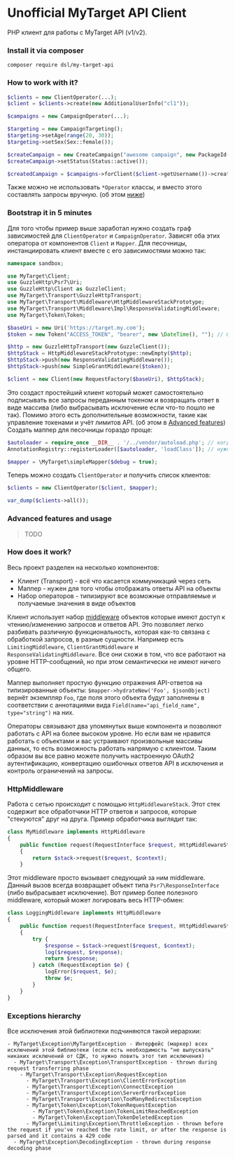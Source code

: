 
Unofficial MyTarget API Client
==============================

PHP клиент для работы с MyTarget API (v1/v2).

### Install it via composer
```
composer require dsl/my-target-api
```

### How to work with it?
```php
$clients = new ClientOperator(...);
$client = $clients->create(new AdditionalUserInfo("cl1"));

$campaigns = new CampaignOperator(...);

$targeting = new CampaignTargeting();
$targeting->setAge(range(20, 30));
$targeting->setSex(Sex::female());

$createCampaign = new CreateCampaign("awesome campaign", new PackageId(83), $targeting);
$createCampaign->setStatus(Status::active());

$createdCampaign = $campaigns->forClient($client->getUsername())->create($createCampaign);
```

Также можно не использовать `*Operator` классы, и вместо этого составлять запросы вручную. (об этом [ниже](#advanced-features-and-usage))

### Bootstrap it in 5 minutes
Для того чтобы пример выше заработал нужно создать граф зависимостей для `ClientOperator` и `CampaignOperator`.
Зависят оба этих оператора от компонентов `Client` и `Mapper`.
Для песочницы, инстанциировать клиент вместе с его зависимостями можно так:
```php
namespace sandbox;

use MyTarget\Client;
use GuzzleHttp\Psr7\Uri;
use GuzzleHttp\Client as GuzzleClient;
use MyTarget\Transport\GuzzleHttpTransport;
use MyTarget\Transport\Middleware\HttpMiddlewareStackPrototype;
use MyTarget\Transport\Middleware\Impl\ResponseValidatingMiddleware;
use MyTarget\Token\Token;

$baseUri = new Uri('https://target.my.com');
$token = new Token("ACCESS_TOKEN", "bearer", new \DateTime(), ""); // библиотека также в состоянии управлять набором токенов в любом типе хранилища (а также получать новые и рефрешить)

$http = new GuzzleHttpTransport(new GuzzleClient());
$httpStack = HttpMiddlewareStackPrototype::newEmpty($http);
$httpStack->push(new ResponseValidatingMiddleware());
$httpStack->push(new SimpleGrantMiddleware($token));

$client = new Client(new RequestFactory($baseUri), $httpStack);
```
Это создаст простейший клиент который может самостоятельно подписывать все запросы переданным токеном и возвращать ответ в виде массива (либо выбрасывать исключение если что-то пошло не так).
Помимо этого есть дополнительные возможности, такие как управление токенами и учёт лимитов API. (об этом в [Advanced features](#advanced-features-and-usage))
Создать маппер для песочницы гораздо проще:
```php
$autoloader = require_once __DIR__ . '/../vendor/autoload.php'; // когда подключается автолоадер нужно присвоить его переменной (этот код будет в самом начале)
AnnotationRegistry::registerLoader([$autoloader, 'loadClass']); // нужно для правильной работы doctrine/annotations

$mapper = \MyTarget\simpleMapper($debug = true);
```
Теперь можно создать `ClientOperator` и получить список клиентов:
```php
$clients = new ClientOperator($client, $mapper);

var_dump($clients->all());
```

### Advanced features and usage

> TODO

### How does it work?
Весь проект разделен на несколько компонентов:
* Клиент (Transport) - всё что касается коммуникаций через сеть
* Маппер - нужен для того чтобы отображать ответы API на объекты
* Набор операторов - типизируют все возможные отправляемые и получаемые значения в виде объектов

Клиент использует набор [middleware](#httpmiddleware) объектов которые имеют доступ к чтению/изменению запросов и ответов API.
Это позволяет легко разбивать различную функциональность, которая как-то связана с обработкой запросов, в разные сущности.
Например есть `LimitingMiddleware`, `ClientGrantMiddleware` и `ResponseValidatingMiddleware`.
Все они схожи в том, что все работают на уровне HTTP-сообщений, но при этом семантически не имеют ничего общего.

Маппер выполняет простую функцию отражения API-ответов на типизированные объекты: `$mapper->hydrateNew('Foo', $jsonObject)` вернёт экземпляр `Foo`, где поля этого объекта будут заполнены в соответствии с аннотациями вида `Field(name="api_field_name", type="string")` на них.

Операторы связывают два упомянутых выше компонента и позволяют работать с API на более высоком уровне. Но если вам не нравится работать с объектами и вас устраивают произвольные массивы данных, то есть возможность работать напрямую с клиентом. Таким образом вы все равно можете получить настроенную OAuth2 аутентификацию, конвертацию ошибочных ответов API в исключения и контроль ограничений на запросы.


### HttpMiddleware

Работа с сетью происходит с помощью `HttpMiddlewareStack`. Этот стек содержит все обработчики HTTP ответов и запросов, которые "стекуются" друг на друга. Пример обработчика выглядит так:
```php
class MyMiddleware implements HttpMiddleware
{
    public function request(RequestInterface $request, HttpMiddlewareStack $stack, array $context = null)
    {
        return $stack->request($request, $context);
    }
```

Этот middleware просто вызывает следующий за ним middleware. Данный вызов всегда возвращает объект типа `Psr7\ResponseInterface` (либо выбрасывает исключение). Вот пример более полезного middleware, который может логировать весь HTTP-обмен:
```php
class LoggingMiddleware implements HttpMiddleware
{
    public function request(RequestInterface $request, HttpMiddlewareStack $stack, array $context = null)
    {
        try {
            $response = $stack->request($request, $context);
            log($request, $response);
            return $response;
        } catch (RequestException $e) {
            logError($request, $e);
            throw $e;
        }
    }
}
```

### Exceptions hierarchy

Все исключения этой библиотеки подчиняются такой иерархии:

```
- MyTarget\Exception\MyTargetException - Интерфейс (маркер) всех исключений этой библиотеки (если есть необходимость "не выпускать" никаких исключений от СДК, то нужно ловить этот тип исключения)
  - MyTarget\Transport\Exception\TransportException - thrown during request transferring phase
    - MyTarget\Transport\Exception\RequestException
      - MyTarget\Transport\Exception\ClientErrorException
      - MyTarget\Transport\Exception\ConnectException
      - MyTarget\Transport\Exception\ServerErrorException
      - MyTarget\Transport\Exception\TooManyRedirectsException
      - MyTarget\Token\Exception\TokenRequestException
        - MyTarget\Token\Exception\TokenLimitReachedException
        - MyTarget\Token\Exception\TokenDeletedException
      - MyTarget\Limiting\Exception\ThrottleException - thrown before the request if you've reached the rate limit, or after the response is parsed and it contains a 429 code
  - MyTarget\Exception\DecodingException - thrown during response decoding phase
```

